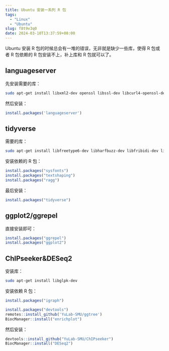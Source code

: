 ```yaml
---
title: Ubuntu 安装一系列 R 包
tags:
  - "Linux"
  - "Ubuntu"
slug: f8t9v3q0
date: 2024-03-10T13:37:59+08:00
---
```


Ubuntu 安装 R 包的时候总会有一堆的错误，无非就是缺少一些库，使得 R 包或者 R 包依赖的 R 包安装不上，补上库和 R 包就可以了。

<!--more-->

## languageserver

先安装需要的库：

```bash
sudo apt-get install libxml2-dev openssl libssl-dev libcurl4-openssl-dev
```

然后安装：

```r
install.packages('languageserver')
```

## tidyverse

需要的库：

```bash
sudo apt-get install libfreetype6-dev libharfbuzz-dev libfribidi-dev libfreetype6-dev libpng-dev libtiff5-dev libjpeg-dev
```

安装依赖的 R 包：

```r
install.packages("sysfonts")
install.packages("textshaping")
install.packages("ragg")
```

最后安装：

```r
install.packages("tidyverse")
```

## ggplot2/ggrepel

直接安装即可：

```r
install.packages("ggrepel")
install.packages("ggplot2")
```

## ChIPseeker&DESeq2

安装库：

```bash
sudo apt-get install libglpk-dev
```

安装依赖 R 包：

```r
install.packages("igraph")

install.packages("devtools")
remotes::install_github('YuLab-SMU/ggtree')
BiocManager::install("enrichplot")
```

然后安装：

```r
devtools::install_github("YuLab-SMU/ChIPseeker")
BiocManager::install("DESeq2")
```